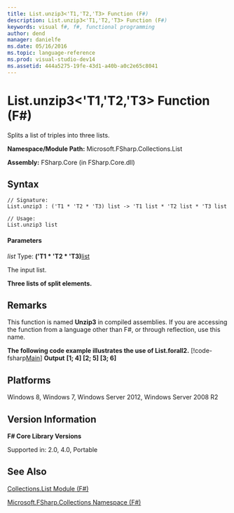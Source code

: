 ```yaml
---
title: List.unzip3<'T1,'T2,'T3> Function (F#)
description: List.unzip3<'T1,'T2,'T3> Function (F#)
keywords: visual f#, f#, functional programming
author: dend
manager: danielfe
ms.date: 05/16/2016
ms.topic: language-reference
ms.prod: visual-studio-dev14
ms.assetid: 444a5275-19fe-43d1-a40b-a0c2e65c8041 
---
```


# List.unzip3<'T1,'T2,'T3> Function (F#)

Splits a list of triples into three lists.

**Namespace/Module Path:** Microsoft.FSharp.Collections.List

**Assembly:** FSharp.Core (in FSharp.Core.dll)


## Syntax

```
// Signature:
List.unzip3 : ('T1 * 'T2 * 'T3) list -> 'T1 list * 'T2 list * 'T3 list

// Usage:
List.unzip3 list
```

#### Parameters
*list*
Type: **('T1 &#42; 'T2 &#42; 'T3)**[list](http://msdn.microsoft.com/en-us/library/c627b668-477b-4409-91ed-06d7f1b3e4a7)


The input list.



**Three lists of split elements.**
## Remarks
This function is named **Unzip3** in compiled assemblies. If you are accessing the function from a language other than F#, or through reflection, use this name.

**The following code example illustrates the use of List.forall2.**
[!code-fsharp[Main](snippets/fslists/snippet39.fs)]
**Output**
**[1; 4] [2; 5] [3; 6]**
## Platforms
Windows 8, Windows 7, Windows Server 2012, Windows Server 2008 R2


## Version Information
**F# Core Library Versions**

Supported in: 2.0, 4.0, Portable




## See Also
[Collections.List Module &#40;F&#35;&#41;](Collections.List-Module-%5BFSharp%5D.md)

[Microsoft.FSharp.Collections Namespace &#40;F&#35;&#41;](Microsoft.FSharp.Collections-Namespace-%5BFSharp%5D.md)

